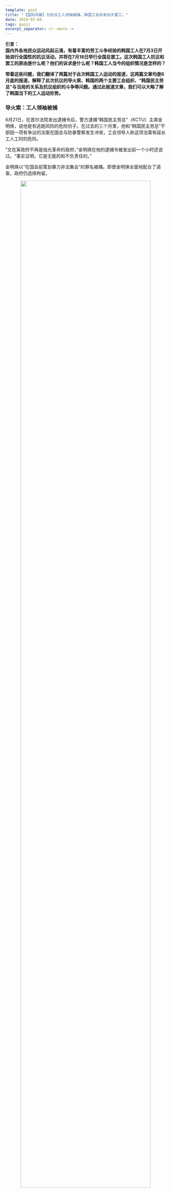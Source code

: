 ```yaml
---
template: post
title: "【国际风暴】为抗议工人领袖被捕，韩国工会将发动大罢工。"
date: 2019-07-04
tags: guoji
excerpt_separator: <!--more-->
---
```


**引言：**  
**国内外各地民众运动风起云涌，有着丰富的劳工斗争经验的韩国工人在7月3日开始进行全国性的抗议活动，并将在7月18日举行全国总罢工。这次韩国工人抗议和罢工的原由是什么呢？他们的诉求是什么呢？韩国工人当今的组织情况是怎样的？**

**带着这些问题，我们翻译了两篇对于此次韩国工人运动的报道，这两篇文章均是6月底的报道，解释了此次抗议的导火索、韩国的两个主要工会组织、“韩国民主劳总”与当局的关系及抗议组织的斗争等问题。通过此报道文章，我们可以大略了解了韩国当下的工人运动形势。**

<h3>导火索：工人领袖被捕</h3>

6月21日，在首尔法院发出逮捕令后，警方逮捕“韩国民主劳总”（KCTU）主席金明焕，说他是有逃跑风险的危险份子。在过去的三个月里，他和“韩国民主劳总”干部因一项有争议的法案在国会与防暴警察发生冲突，工会领导人称这项法案有延长工人工时的危险。

“文在寅政府不再是烛光革命的政府，”金明焕在他的逮捕令被发出前一个小时还说过。“事实证明，它是无能的和不负责任的。”

金明焕以“在国会前策划暴力非法集会”的罪名被捕。即使金明焕全面地配合了调查，政府仍选择拘留。

<div style="text-align:center"><img src="/images/070401.webp" width="90%"><br>韩国民主劳总主席金明焕在2019年6月21日举行新闻发布会，谴责政府的劳工政策</div><br>

“文在寅政府践踏韩国民主劳总并将金明焕主席送进监狱。”目前担任代理主席的“韩国民主劳总”首席副主席金琼雅在一份声明中表示，金明焕主席的被捕，相当于文在寅政府向劳工界宣战。

6月24日，“韩国民主劳总”表示，它将在下个月举行大罢工，以抗议所谓的“自由派”文在寅政府镇压劳工。民主劳总在总统办公室青瓦台门前举行新闻发布会说：“因为金明焕被逮捕，我们将建立一个应急系统，将所有可用资源集中在抗议活动上，并立即进行全国性的集会。”

<div style="text-align:center"><img src="/images/070402.webp" width="90%"><br>韩国民主劳总成员宣布在其主席被捕后举行大罢工的计划</div><br>

该组织警告称，公共部门的非正式工人将在7月3日举行他们的第一次也是最大规模的抗议活动，之后将在7月18日举行全国性罢工。

6月27日：金明焕缴纳了1亿韩元（约合人民币59万元）保释金后获释，法院裁定对他的释放不会构成“破坏证据的风险”。

<h3>韩国的两个劳总组织</h3>

韩国有两个主要的工会联合会——韩国民主劳总（KCTU)和韩国劳总（FKTU）。后者是两者中较大的一个，政治立场也更保守。

这不是韩国当局第一次逮捕一名韩国民主劳总主席。“韩国民主劳总”主席，也是一个危险的工作，54岁的前铁路工人金明焕，是被逮捕的第五位“韩国民主劳总”主席。

“韩国民主劳总”的充分把握住新机遇，尽管不断遭遇挫折，但“韩国民主劳总”也在充分利用文在寅当局实施的的“新开放政治”。韩国工会联合会已经开始再次发展，扭转了14年的衰退趋势。过去两年中，在针对临时工和服务业工人新运动的推动下，已有20万名工人加入了“韩国民主劳总”，科技和零售部门也开始出现了新工会。

3月，“韩国民主劳总”已经有超过了100万成员，这一数字是精神和政治上重要跨越，并有取代其保守派竞争对手的威胁，它的对手“韩国劳总”是全国最大的工会组织。

<h3>“韩国民主劳总”与当局的关系</h3>

自1995年成立以来，“韩国民主劳总”经常调整策略以应对当局的反工人政策。

文在寅本人曾是人权律师和学生活动家，因其强硬的劳工和民主改革政治纲领，2017年5月竞选为总统。他将自己的劳工承诺概括为一句口号：“走向一个尊重劳动的社会”。

<div style="text-align:center"><img src="/images/070403.webp" width="90%"><br></div><br>

文在寅政府的崛起，应该深深地感谢“韩国民主劳总”工会会员和普通公民。他们在2017年冬天走上街头，将腐败的威权主义者朴槿惠从总统职位上赶下台来，现在这一运动因夜间抗议活动中无数闪烁的烛光而被称为“烛光革命”。

<div style="text-align:center"><img src="/images/070404.webp" width="90%"><br></div><br>
<div style="text-align:center"><img src="/images/070405.webp" width="90%"><br></div><br>
<div style="text-align:center"><img src="/images/070406.webp" width="90%"><br></div><br>

劳工界曾对文在寅政府抱有很高的期望，因为文在寅在2017年5月当选总统时，承诺建立一个遵守劳工标准并保障工人劳动权益的社会。

文在寅此前曾表示，前韩国民主劳总领袖韩相均被上届的朴槿惠政府逮捕，一直徘徊在他的脑海。

文在寅在劳工方面做出的关键承诺之一是，到2020年将最低工资提高到每小时10,000韩元（约合人民币59元），并将工时制度缩短到每周52小时。他还承诺批准国际劳工组织（ILO）的主要公约。

<div style="text-align:center"><img src="/images/070407.webp" width="90%"><br></div><br>

但他那“尊重劳动的社会”愿景模糊不清，他的许多承诺仍然没有实现，或只实施了一半。2017年7月，尽管企业反对，政府仍将法定最低工资提高了16.4％，达到每小时7,530韩元（约和人民币44.2元）。然而，它很快重新定义最低工资，将季节性奖金和某些现金福利纳入到工资中，削弱了加薪的效果。文在寅的竞选承诺——到2020年将最低工资提高到10,000韩元（约合人民币59元）——现在已经成为不可能了。

对于最低工资，劳工界要求文在寅遵守他的竞选承诺。但总统表示会灵活处理，因为最低工资的大幅上涨引发了小公司和商家的反弹。

由于劳工改革运动没有取得进展，“韩国民主劳总”与政府产生矛盾。

文在寅政府至今也未撤回上任保守派政府提起的一系列针对劳工的诉讼，这些诉讼要求工会成员赔偿因涉及罢工行为造成的财产损失和警察伤害，企图利用巨额赔偿威胁来挫败劳工的斗志。

对金明焕的逮捕，使人们进一步怀疑文在寅政府对打造“尊重劳动的社会”承诺。将一百多万工会会员的领导人以“逃脱风险”为由而拘留是荒谬的，特别是考虑到“韩国民主劳总”对文在寅政府的政治信任。

“韩国民主劳总”感到了背叛，它一直支持文在寅的大部分议程，包括他与朝鲜的和平进程。该组织在文在寅政府发起的数十项政策举措中发挥了核心作用，尽管它仍然没有参加经济和劳工政策三方委员会。

韩国政府逮捕了该国最大的独立工会组织领导人，这一举动彻底背弃了其曾支持劳工的论调。此次逮捕引发了这一激进劳工组织的强烈反对。该组织表示，文在寅政府背弃曾做出的优先改善工人生活的承诺，转而选择打压劳工组织。

可以预见，“韩国民主劳总”的声明将使韩国工人与自由派政府的关系更加紧张，并影响因就业市场低迷已放缓的韩国经济。

<h3>“韩国民主劳总”的斗争</h3>

根据经济合作与发展组织的数据，韩国工人平均每年的工作时间为2,014小时，而德国为1,356小时。在2015年，一个由企业、劳工界代表，和时任总统朴槿惠的保守党政府三方组成的委员会同意，逐步推行新规，以实现到2020年时，韩国工人的年均工时减少至1800小时。

当时参与联合会的代表是“韩国劳总”，是比“韩国民主劳总”更大也更保守的竞争对手。“韩国民主劳总”没有参加该委员会，以抗议政府的一系列反劳工措施和当时“韩国民主劳总”主席韩相均以及其他工会领袖被监禁。

韩国民主劳总抵制参加“经济、社会和劳工委员会”，该委员会是用于社会各方对话的总统理事会。它是政府、资方和劳工三方组织的扩展形式，旨在通过对话解决有争议的社会问题。

三方协议含有“灵活工时制”的附带条款，即允许雇主无需支付加班费，可延长某些季节性工作和临时工的工作时间至64小时一周，但每年最多不超过三个月。而该例外规定只有在大幅减少工作时间后方能生效。

灵活工时制系统要求将周工作时间调整为40小时，通过允许让工人在一定时期内加班但在另一段时间休息来弥补。“韩国民主劳总”反对将目前的灵活工时制累计不超过三个月的时间限制延长。

<div style="text-align:center"><img src="/images/070408.webp" width="90%"><br></div><br>

“灵活工时制”是几个棘手的问题之一，这些问题使“韩国民主劳总”中止了加入今年年初由文在寅总统的改革派政府建立的新三方委员会。



这个新委员会同意一项立法法案，其中包括两个不相容的条款：一个是新的缩减工时计划，另一个是新的附加条款：将一些工作的工作时间延长到每周64小时且没有加班费，但累积每年不超过六个月。

这一法案使局势变得紧张。

政府在没有征求“韩国民主劳总”意见的情况下，通过三方委员会将该法案强行提交立法机关。

“韩国民主劳总”认为，该法案一旦颁布，将为企业开辟一个后门，迫使工作时间更长，而不是缩减工时。

到2020年，将工时减少到每年1800小时，这个目标已经无法实现。朴槿惠和文在寅政府都无视四年前达成的工时协定，显然以每周64小时的工时制政府无法达到协议的目标。

自2017年5月文在寅上任以来，韩国已将最低工资标准提高了29％，达到8,350韩元（约合人民币49元）。该法案将一些定期奖金和福利津贴列入到2018年的最低工资标准中，韩国民主劳总谴责了这种变相降低最低工资的举措。

<div style="text-align:center"><img src="/images/070409.webp" width="90%"><br></div><br>

这个激进的劳工组织也对立场更为保守的对手（即“韩国劳总”）的举动提出质疑，对方因考虑企业的不满，允许更灵活地运作52小时工作周计划。

这些关切促使“韩国民主劳总”领导人在3月和4月冲击了该法案的国会听证会，并与警方发生了几次冲突。除金明焕外，冲突还导致“韩国民主劳总”的其他三名领袖被捕。

<div style="text-align:center"><img src="/images/070410.webp" width="90%"><br></div><br>

韩国民主劳总曾经和文在寅政府保持良好关系。但在关键劳工问题与当局发生冲突后，该组织开始明确反对这个自由派政府。

该劳工组织计划重新定位它与政府的关系，但表示将在稍后决定是否继续参与政府委员会（包括最低工资委员会）讨论劳工问题。

工资委员会，包括商业和劳工代表以及外部专家，正在审议明年的最低工资水平，同时呼吁冻结小时工资。

金明焕的被捕或将结束“韩国民主劳总”与文在寅政府的合作。

“韩国民主劳总”计划在7月举行全国罢工，抗议当局对金明焕的拘留。

<div style="text-align:center"><img src="/images/070411.webp" width="90%"><br></div><br>
